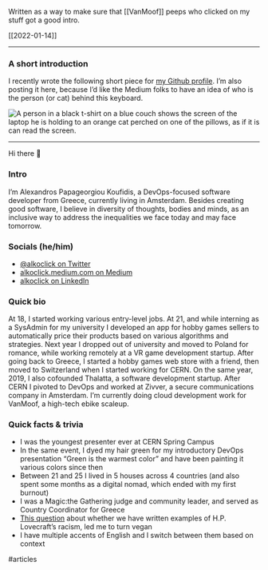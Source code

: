 Written as a way to make sure that [[VanMoof]] peeps who clicked on my stuff got a good intro.

[[2022-01-14]]

---

### A short introduction

I recently wrote the following short piece for [my Github profile](https://github.com/alkoclick). I’m also posting it here, because I’d like the Medium folks to have an idea of who is the person (or cat) behind this keyboard.

![A person in a black t-shirt on a blue couch shows the screen of the laptop he is holding to an orange cat perched on one of the pillows, as if it is can read the screen.](https://cdn-images-1.medium.com/max/800/1*VzSxg6vrfi1hl6G2HCl4WA.jpeg)

---

Hi there 👋

### Intro

I’m Alexandros Papageorgiou Koufidis, a DevOps-focused software developer from Greece, currently living in Amsterdam. Besides creating good software, I believe in diversity of thoughts, bodies and minds, as an inclusive way to address the inequalities we face today and may face tomorrow.

### Socials (he/him)

-   [@alkoclick on Twitter](https://twitter.com/alkoclick)
-   [alkoclick.medium.com on Medium](https://alkoclick.medium.com/)
-   [alkoclick on LinkedIn](https://www.linkedin.com/in/alkoclick/)

### Quick bio

At 18, I started working various entry-level jobs. At 21, and while interning as a SysAdmin for my university I developed an app for hobby games sellers to automatically price their products based on various algorithms and strategies. Next year I dropped out of university and moved to Poland for romance, while working remotely at a VR game development startup. After going back to Greece, I started a hobby games web store with a friend, then moved to Switzerland when I started working for CERN. On the same year, 2019, I also cofounded Thalatta, a software development startup. After CERN I pivoted to DevOps and worked at Zivver, a secure communications company in Amsterdam. I’m currently doing cloud development work for VanMoof, a high-tech ebike scaleup.

### Quick facts & trivia

-   I was the youngest presenter ever at CERN Spring Campus
-   In the same event, I dyed my hair green for my introductory DevOps presentation “Green is the warmest color” and have been painting it various colors since then
-   Between 21 and 25 I lived in 5 houses across 4 countries (and also spent some months as a digital nomad, which ended with my first burnout)
-   I was a Magic:the Gathering judge and community leader, and served as Country Coordinator for Greece
-   [This question](https://scifi.stackexchange.com/questions/226541/what-are-some-examples-of-lovecrafts-racism-in-his-published-short-stories) about whether we have written examples of H.P. Lovecraft’s racism, led me to turn vegan
-   I have multiple accents of English and I switch between them based on context

#articles 